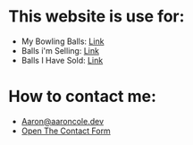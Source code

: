 # This website is use for:
- My Bowling Balls: <a href="index.html"> Link</a>
- Balls i'm Selling: <a href="Selling/index.html"> Link</a>
- Balls I Have Sold: <a href="Selling/Sold/index.html"> Link</a>

# How to contact me:
- Aaron@aaroncole.dev
- [Open The Contact Form](https://balls.arrowsbowl.xyz/form/)
